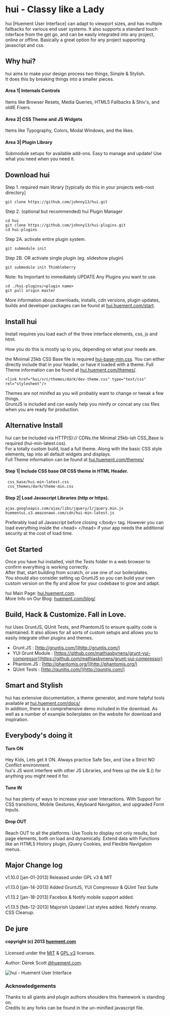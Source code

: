 hui - Classy like a Lady
======

hui [Huement User Interface] can adapt to viewport sizes, and has multiple fallbacks for various end user systems. It also supports a standard touch interface from the get go, and can be easily integrated into any project, online or offline. Basically a great option for any project supporting javascript and css.    

## Why hui?
hui aims to make your design process two things, Simple & Stylish.  
It does this by breaking things into a smaller pieces.

#### Area 1| Internals  Controls   

Items like Browser Resets, Media Queries, HTML5 Fallbacks & Shiv's, and oldIE Fixers.    

#### Area 2| CSS Theme and  JS Widgets    

Items like Typography, Colors, Modal Windows, and the likes.    

#### Area 3| Plugin Library    

Submodule setups for available add-ons. Easy to manage and update! Use what you need when you need it.    

## Download hui
Step 1. required main library [typically do this in your projects web-root directory]    
    
    git clone https://github.com/johnny13/hui.git    
    

Step 2. (optional but recommended) hui Plugin Manager    
    
    cd hui    
    git clone https://github.com/johnny13/hui-plugins.git    
    cd hui-plugins    
    

Step 2A. activate entire plugin system.    
    
    git submodule init    
    

Step 2B. OR activate single plugin (eg. slideshow plugin)    
    
    git submodule init Thimbleberry
    

Note: Its Important to immediately UPDATE Any Plugins you want to use.    
    
    cd ./hui-plugins/<plugin name>
    git pull origin master
    

More information about downloads, installs, cdn versions, plugin updates, builds and developer packages can be found at [hui.huement.com/start](http://hui.huement.com/start/).    

## Install hui    
Install requires you load each of the three interface elements, css, js and html.    

How you do this is mostly up to you, depending on what your needs are.    

the Minimal 25kb CSS Base file is required [hui-base-min.css](https://raw.github.com/johnny13/hui/master/dist/hui-base-min.css). You can either directly include that in your header, or have it loaded with a theme. Full Theme information can be found at [hui.huement.com/themes/](http://hui.huement.com/themes/).    
    
    <link href="hui/src/themes/dark/dev-theme.css" type="text/css" rel="stylesheet"/>    
    
Themes are not minifed as you will probably want to change or tweak a few things.    
GruntJS is included and can easily help you minify or concat any css files when you are ready for production.    

## Alternative Install    

hui can be included via HTTP(S):// CDNs.the Minimal 25kb-ish CSS_Base is required (hui-min-latest.css).    
For a totally custom build, load a full theme. Along with the basic CSS style elements, tap into all default widgets and displays.    
Full Theme information can be found at [hui.huement.com/themes/](http://hui.huement.com/themes/)    


#### Step 1| Include CSS base *OR* CSS theme in HTML Header.   
    
     css_base/hui-min-latest.css   
     css_themes/dark/theme-min.css   
    

#### Step 2| Load Javascript Libraries (http or https).  
    
    ajax.googleapis.com/ajax/libs/jquery/1/jquery.min.js    
    huementui.s3.amazonaws.com/cdn/hui-min-latest.js    
    

Preferably load all Javascript before closing &lt;/body&gt; tag. However you can load everything inside the &lt;head&gt; &lt;/head&gt; if your app needs the additional security at the cost of load time.  
    
## Get Started    

Once you have hui installed, visit the Tests folder in a web browser to confirm everything is working correctly.    
After that, start building from scratch, or use one of our boilerplates.    
You should also consider setting up GruntJS so you can build your own custom version on the fly and allow for your codebase to grow and adapt.    
    
hui Main Page: [hui.huement.com](http://hui.huement.com).    
More Info on Our Blog: [huement.com/blog/](http://huement.com/blog/).

## Build, Hack & Customize. Fall in Love.

hui Uses GruntJS, QUnit Tests, and PhantomJS to ensure quality code is maintained. It also allows for all sorts of custom setups and allows you to easily integrate other plugins and themes.    
    
 * Grunt.JS : [http://gruntjs.com/](http://gruntjs.com/)
 * YUI Grunt Module : [https://github.com/mathiasbynens/grunt-yui-compressor](https://github.com/mathiasbynens/grunt-yui-compressor)
 * Phantom.JS : [http://phantomjs.org/](http://phantomjs.org/)
 * QUint Tests : [http://qunitjs.com/](http://qunitjs.com/)

## Smart and Stylish

hui has extensive documentation, a theme generator, and more helpful tools available at [hui.huement.com/docs/](http://hui.huement.com/docs/)    
In addition, there is a comprehensive demo included in the download. As well as a number of example boilerplates on the website for download and inspiration.


## Everybody's doing it

#### Turn ON    
Hey Kids, Lets get it ON. Always practice Safe Sex, and Use a Strict NO Conflict environment.    
hui's JS wont interfere with other JS Libraries, and frees up the ole $.() for anything you might need it for.
    
#### Tune IN     
hui has plenty of ways to increase your user Interactions. With Support for CSS transitions, Mobile Gestures, Keyboard Navigation, and upgraded Form Inputs.
    
#### Drop OUT
Reach OUT to all the platforms. Use Tools to display not only results, but page elements, both on load and dynamically. Extend data with Functions like an HTML5 History plugin, jQuery Cookies, and Flexible Navigation menus. 
    

## Major Change log
   
v1.10.0	[jan-01-2013]	Released under GPL v3 & MIT    
    
v1.13.0	[jan-14-2013]	Added GruntJS, YUI Compressor & QUint Test Suite    

v1.13.2	[jan-18-2013]	Facebox & Notify mobile support added.

v1.13.5	[feb-12-2013]	Majorish Update! List styles added. Notefy revamp. CSS Cleanup.

## De jure
#### copyright (c) 2013 [huement.com](http://huement.com)    
Licensed under the [MIT](http://www.opensource.org/licenses/mit-license.php) & [GPL v3](http://opensource.org/licenses/gpl-3.0.html) licenses.    
    
Author: Derek Scott [@huement.com](https://twitter.com/huement).    

![hui - Huement User Interface](http://huement.s3.amazonaws.com/imgs/white_pumpkin.jpg)    
    

### Acknowledgements
Thanks to all giants and plugin authors shoulders this framework is standing on.    
Credits to any forks can be found in the un-minified javascript file.
